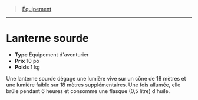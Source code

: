 ﻿---
!Equipment
Type: Équipement d'aventurier
Price: 10 po
Weight: 1 kg
Id: equipment_hd.md#lanterne-sourde
ParentLink: equipment_hd.md#Équipement
Name: Lanterne sourde
ParentName: Équipement
NameLevel: 1
Attributes: {}
---
> [Équipement](hd_equipment.md)

---

# Lanterne sourde

- **Type** Équipement d'aventurier
- **Prix** 10 po
- **Poids** 1 kg

Une lanterne sourde dégage une lumière vive sur un cône de 18 mètres et une lumière faible sur 18 mètres supplémentaires. Une fois allumée, elle brûle pendant 6 heures et consomme une flasque (0,5 litre) d'huile.

